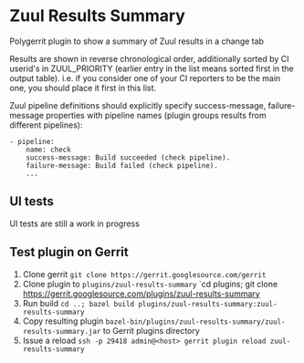 # Zuul Results Summary

Polygerrit plugin to show a summary of Zuul results in a change tab

Results are shown in reverse chronological order, additionally sorted
by CI userid's in ZUUL_PRIORITY (earlier entry in the list means
sorted first in the output table).  i.e. if you consider one of your
CI reporters to be the main one, you should place it first in this
list.

Zuul pipeline definitions should explicitly specify success-message,
failure-message properties with pipeline names (plugin groups
results from different pipelines):

```
- pipeline:
    name: check    
    success-message: Build succeeded (check pipeline).
    failure-message: Build failed (check pipeline).
    ...
```

## UI tests

UI tests are still a work in progress

## Test plugin on Gerrit

1. Clone gerrit `git clone https://gerrit.googlesource.com/gerrit`
1. Clone plugin to `plugins/zuul-results-summary` `cd plugins; git clone https://gerrit.googlesource.com/plugins/zuul-results-summary
1. Run build `cd ..; bazel build plugins/zuul-results-summary:zuul-results-summary`
1. Copy resulting plugin `bazel-bin/plugins/zuul-results-summary/zuul-results-summary.jar` to Gerrit plugins directory
1. Issue a reload `ssh -p 29418 admin@<host> gerrit plugin reload zuul-results-summary`
